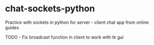 # chat-sockets-python

Practice with sockets in python for server - client chat app from online guides

TODO - Fix broadcast function in client to work with tk gui 
